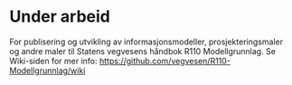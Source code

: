# Under arbeid
For publisering og utvikling av informasjonsmodeller, prosjekteringsmaler og andre maler til Statens vegvesens håndbok R110 Modellgrunnlag.
Se Wiki-siden for mer info: https://github.com/vegvesen/R110-Modellgrunnlag/wiki
